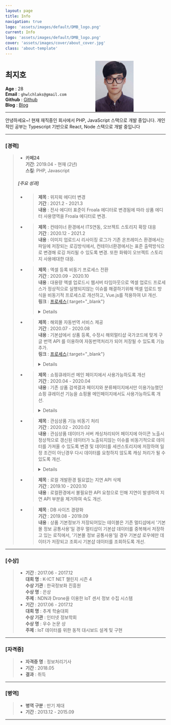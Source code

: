 ```yaml
---
layout: page
title: Info
navigation: true
logo: 'assets/images/default/DMB_logo.png'
current: Info
logo: 'assets/images/default/DMB_logo.png'
cover: 'assets/images/cover/about_cover.jpg'
class: 'about-template'
---
```

  
  <img src="/assets/images/default/choijiho3.jpg" style="float: right; padding-right: 20%;">  

# **`최지호`**  
**Age** : 28  
**Email** : `ghwlchlaks@gmail.com`  
**Github** : [Github](https://github.com/ghwlchlaks/)  
**Blog** : [Blog](https://ghwlchlaks.github.io/)   

---

안녕하세요~!
현재 재직중인 회사에서 PHP, JavaScript 스택으로 개발 중입니다. 
개인적인 공부는 Typescript 기반으로 React, Node 스택으로 개발 중입니다

---
### **[경력]**  
>* **카페24**  
   **기간**: 2019.04 - 현재 (2년)  
   **스킬**: PHP, Javascript        
   >
   > ##### **[주요 성과]**
   >* > **제목** : 위지윅 에디터 변경  
   **기간** : 2021.2 - 2021.3  
   **내용** : 전사 에디터 표준이 Froala 에디터로 변경됨에 따라 상품 에디터 사용영역을 Froala 에디터로 변경.  
   >* > **제목** : 컨테이너 환경에서 ITS연동, 오브젝트 스토리지 확장 대응  
   **기간** : 2020.12 - 2021.2  
   **내용** : 이미지 업로드시 리사이징 로그가 기존 온프레미스 환경에서는 파일에 저장되는 로깅방식에서, 컨테이너환경에서는 표준 출력방식으로 변경해 로깅 처리될 수 있도록 변경. 또한 화웨이 오브젝트 스토리지 사용에대한 대응. 
   >* > **제목** : 엑셀 등록 비동기 프로세스 전환  
   **기간** : 2020.09 - 2020.10  
   **내용** : 대용량 엑셀 업로드시 웹서버 타임아웃으로 엑셀 업로드 프로세스가 정상적으로 실행되지않는 이슈를 해결하기위해 엑셀 업로드 방식을 비동기적 프로세스로 개선하고, Vue.js를 적용하여 UI 개선.  
   **링크** : [프로세스](http://t.ly/NESD/){:target="_blank"}  
   **<details>예시)<img src="/assets/resumes/excel01.png" style="" /></details>**
   >* > **제목** : 해외몰 자동번역 서비스 제공  
   **기간** : 2020.07 - 2020.08  
   **내용** : 기본샵에서 상품 등록, 수정시 해외멀티샵 국가코드에 맞게 구글 번역 API 를 이용하여 자동번역처리가 되어 저장될 수 있도록 기능 추가.  
   **링크** : [프로세스](http://t.ly/iSqO){:target="_blank"}    
   **<details>예시)<img src="/assets/resumes/translate01.png" style="" /></details>**
   >* > **제목** : 쇼핑큐레이션 메인 페이지에서 사용가능하도록 개선  
   **기간** : 2020.04 - 2020.04  
   **내용** : 기존 상품 검색결과 페이지와 분류페이지에서만 이용가능했던 쇼핑 큐레이션 기능을 쇼핑몰 메인페이지에서도 사용가능하도록 개선.  
   **<details>예시)<img src="/assets/resumes/shoppingcuration01.png" style="" /></details>**
   >* > **제목** : 관심상품 기능 비동기 처리  
   **기간** : 2020.02 - 2020.02  
   **내용** : 관심상품 데이터가 서버 캐싱처리되어 페이지에 아이콘 노출시 정상적으로 갱신된 데이터가 노출되지않는 이슈를 비동기적으로 데이터를 가져올 수 있도록 변경 및 데이터를 세션스토리지에 저장하여 일정 조건이 아닌경우 다시 데이터를 요청하지 않도록 캐싱 처리가 될 수있도록 개선.  
   **<details>예시)<img src="/assets/resumes/wishlist01.png" style="" /></details>**
   >* > **제목** : 로컬 개발환경 필요없는 지연 API 삭제  
   **기간** : 2019.10 - 2020.10  
   **내용** : 로컬환경에서 불필요한 API 요청으로 인해 지연이 발생하여 지연 API 부분을 제거하여 속도 개선.  
   >* > **제목** : DB 사이즈 경량화  
   **기간** : 2019.08 - 2019.09  
   **내용** : 상품 기본정보가 저장되어있는 테이블은 기존 멀티샵에서 '기본몰 정보 공통사용'일 경우 멀티샵이 기본샵 데이터를 중복해서 저장하고 있는 로직에서, '기본몰 정보 공통사용'일 경우 기본샵 로우에만 데이터가 저장되고 조회시 기본샵 데이터를 조회하도록 개선.  

---

### **[수상]**  
>* **기간** : 2017.06 - 2017.12  
   **대회 명** : K-ICT NET 챌린지 시즌 4  
   **수상 기관**  : 한국정보화 진흥원  
    **수상 명** : 은상  
    **주제** : NDN과 Drone을 이용한 IoT 센서 정보 수집 시스템
>* **기간** : 2017.06 - 2017.12  
   **대회 명** : 추계 학술대회  
   **수상 기관**  : 인터넷 정보학회  
**수상 명** : 우수 논문 상  
**주제** : IoT 데이터를 위한 동적 대시보드 설계 및 구현  

---

### **[자격증]**  
>* **자격증 명** : 정보처리기사
>* **기간** : 2018.05
>* **결과** : 취득  

---

### **[병역]**
>* **병역 구분** : 만기 제대
>* **기간** : 2013.12 - 2015.09

---

